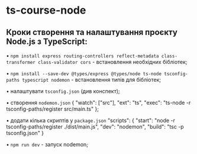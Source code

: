 # ts-course-node

## Кроки створення та налаштування проєкту Node.js з TypeScript:

• `npm install express routing-controllers reflect-metadata class-transformer class-validator cors` - встановлення необхідних бібліотек;

• `npm install --save-dev @types/express @types/node ts-node tsconfig-paths typescript nodemon` - встановлення типів для бібліотек;

• налаштувати `tsconfig.json` (див конспект);

• створення `nodemon.json`
{
"watch": ["src"],
"ext": "ts",
"exec": "ts-node -r tsconfig-paths/register src/main.ts"
};

• додати кілька скриптів у `package.json`
"scripts": {
"start": "node -r tsconfig-paths/register ./dist/main.js",
"dev": "nodemon",
"build": "tsc -p tsconfig.json"
}

• `npm run dev` - запуск nodemon;
